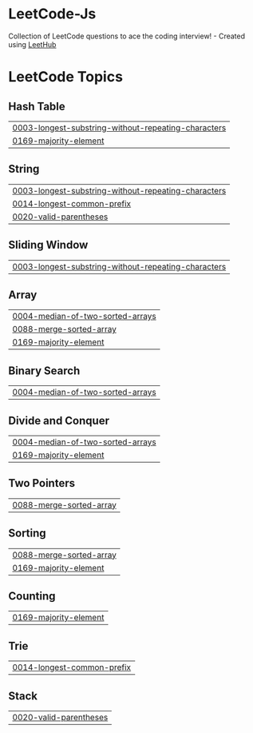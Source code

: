 # LeetCode-Js
Collection of LeetCode questions to ace the coding interview! - Created using [LeetHub](https://github.com/QasimWani/LeetHub)

<!---LeetCode Topics Start-->
# LeetCode Topics
## Hash Table
|  |
| ------- |
| [0003-longest-substring-without-repeating-characters](https://github.com/Enr1coFreitas/LeetCode-Js/tree/master/0003-longest-substring-without-repeating-characters) |
| [0169-majority-element](https://github.com/Enr1coFreitas/LeetCode-Js/tree/master/0169-majority-element) |
## String
|  |
| ------- |
| [0003-longest-substring-without-repeating-characters](https://github.com/Enr1coFreitas/LeetCode-Js/tree/master/0003-longest-substring-without-repeating-characters) |
| [0014-longest-common-prefix](https://github.com/Enr1coFreitas/LeetCode-Js/tree/master/0014-longest-common-prefix) |
| [0020-valid-parentheses](https://github.com/Enr1coFreitas/LeetCode-Js/tree/master/0020-valid-parentheses) |
## Sliding Window
|  |
| ------- |
| [0003-longest-substring-without-repeating-characters](https://github.com/Enr1coFreitas/LeetCode-Js/tree/master/0003-longest-substring-without-repeating-characters) |
## Array
|  |
| ------- |
| [0004-median-of-two-sorted-arrays](https://github.com/Enr1coFreitas/LeetCode-Js/tree/master/0004-median-of-two-sorted-arrays) |
| [0088-merge-sorted-array](https://github.com/Enr1coFreitas/LeetCode-Js/tree/master/0088-merge-sorted-array) |
| [0169-majority-element](https://github.com/Enr1coFreitas/LeetCode-Js/tree/master/0169-majority-element) |
## Binary Search
|  |
| ------- |
| [0004-median-of-two-sorted-arrays](https://github.com/Enr1coFreitas/LeetCode-Js/tree/master/0004-median-of-two-sorted-arrays) |
## Divide and Conquer
|  |
| ------- |
| [0004-median-of-two-sorted-arrays](https://github.com/Enr1coFreitas/LeetCode-Js/tree/master/0004-median-of-two-sorted-arrays) |
| [0169-majority-element](https://github.com/Enr1coFreitas/LeetCode-Js/tree/master/0169-majority-element) |
## Two Pointers
|  |
| ------- |
| [0088-merge-sorted-array](https://github.com/Enr1coFreitas/LeetCode-Js/tree/master/0088-merge-sorted-array) |
## Sorting
|  |
| ------- |
| [0088-merge-sorted-array](https://github.com/Enr1coFreitas/LeetCode-Js/tree/master/0088-merge-sorted-array) |
| [0169-majority-element](https://github.com/Enr1coFreitas/LeetCode-Js/tree/master/0169-majority-element) |
## Counting
|  |
| ------- |
| [0169-majority-element](https://github.com/Enr1coFreitas/LeetCode-Js/tree/master/0169-majority-element) |
## Trie
|  |
| ------- |
| [0014-longest-common-prefix](https://github.com/Enr1coFreitas/LeetCode-Js/tree/master/0014-longest-common-prefix) |
## Stack
|  |
| ------- |
| [0020-valid-parentheses](https://github.com/Enr1coFreitas/LeetCode-Js/tree/master/0020-valid-parentheses) |
<!---LeetCode Topics End-->